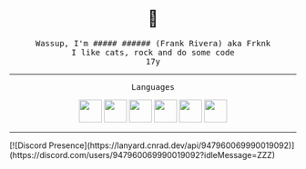 <h1 align="center">👋</h1>
<p align="center">
<samp>
Wassup, I'm ##### ###### (Frank Rivera) aka Frknk<br>
I like cats, rock and do some code<br>
17y<br>
</samp>
<hr>
<p align="center"><samp> Languages
<p align="center">
<img src="https://cdn.jsdelivr.net/gh/devicons/devicon/icons/postgresql/postgresql-plain.svg" width="40" />
<img src="https://cdn.jsdelivr.net/gh/devicons/devicon/icons/python/python-original.svg" width="40" />
<img src="https://cdn.jsdelivr.net/gh/devicons/devicon/icons/csharp/csharp-original.svg" width="40" />
<img src="https://cdn.jsdelivr.net/gh/devicons/devicon/icons/cplusplus/cplusplus-original.svg" width="40" />
<img src="https://cdn.jsdelivr.net/gh/devicons/devicon/icons/bash/bash-original.svg" width="40" />
<img src="https://cdn.jsdelivr.net/gh/devicons/devicon/icons/git/git-original.svg" width="40" />
<hr>
[![Discord Presence](https://lanyard.cnrad.dev/api/947960069990019092)](https://discord.com/users/947960069990019092?idleMessage=ZZZ)
</p>
